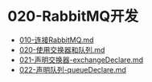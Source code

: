 # 020-RabbitMQ开发

-  [010-连接RabbitMQ.md](010-连接RabbitMQ.md) 
-  [020-使用交换器和队列.md](020-使用交换器和队列.md) 
-  [021-声明交换器-exchangeDeclare.md](021-声明交换器-exchangeDeclare.md) 
-  [022-声明队列-queueDeclare.md](022-声明队列-queueDeclare.md) 
